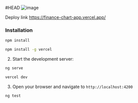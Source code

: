 #HEAD
![image](https://github.com/user-attachments/assets/87a8f644-a0e7-4cf9-8df8-031e210d844d)

Deploy link https://finance-chart-app.vercel.app/

### Installation

```bash
npm install
```
```bash
npm install -g vercel
```
2. Start the development server:

```bash
ng serve
```

```bash
vercel dev
```

3. Open your browser and navigate to `http://localhost:4200`

```bash
ng test
```
